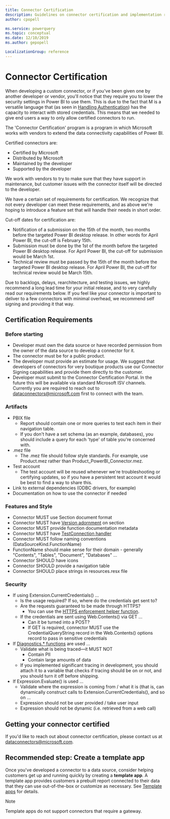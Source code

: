 ```yaml
---
title: Connector Certification
description: Guidelines on connector certification and implementation requirements
author: cpopell

ms.service: powerquery
ms.topic: conceptual
ms.date: 12/10/2019
ms.author: gepopell

LocalizationGroup: reference
---
```


# Connector Certification

When developing a custom connector, or if you've been given one by another developer or vendor, you'll notice that they require you to lower the security settings in Power BI to use them. This is due to the fact that M is a versatile language that (as seen in [Handling Authentication](HandlingAuthentication.md)) has the capacity to interact with stored credentials. This means that we needed to give end users a way to only allow certified connectors to run.

The 'Connector Certification' program is a program in which Microsoft works with vendors to extend the data connectivity capabilities of Power BI.

Certified connectors are:

* Certified by Microsoft
* Distributed by Microsoft
* Maintained by the developer
* Supported by the developer

We work with vendors to try to make sure that they have support in maintenance, but customer issues with the connector itself will be directed to the developer.

We have a certain set of requirements for certification. We recognize that not every developer can meet these requirements, and as above we're hoping to introduce a feature set that will handle their needs in short order.

Cut-off dates for certification are:
* Notification of a submission on the 15th of the month, two months before the targeted Power BI desktop release. In other words for April Power BI, the cut-off is February 15th.
* Submission must be done by the 1st of the month before the targeted Power BI desktop release. For April Power BI, the cut-off for submission would be March 1st.
* Technical review must be passed by the 15th of the month before the targeted Power BI desktop release. For April Power BI, the cut-off for technical review would be March 15th.

Due to backlogs, delays, rearchitecture, and testing issues, we highly recommend a long lead time for your initial release, and to very carefully read our requirements below. If you feel like your connector is important to deliver to a few connectors with minimal overhead, we recommend self signing and providing it that way.

## Certification Requirements

### Before starting
* Developer must own the data source or have recorded permission from the owner of the data source to develop a connector for it.
* The connector must be for a public product.
* The developer must provide an estimate for usage. We suggest that developers of connectors for very boutique products use our Connector Signing capabilities and provide them directly to the customer.
* Developer must submit to the Connector Certification Portal. In the future this will be available via standard Microsoft ISV channels. Currently you are required to reach out to dataconnectors@microsoft.com first to connect with the team.
  
### Artifacts
* PBIX file
  * Report should contain one or more queries to test each item in their navigation table.
  * If you don't have a set schema (as an example, databases), you should include a query for each 'type' of table you're concerned with.
* .mez file
  * The .mez file should follow style standards. For example, use Product.mez rather than Product_PowerBI_Connector.mez.
* Test account
  * The test account will be reused whenever we're troubleshooting or certifying updates, so if you have a persistent test account it would be best to find a way to share this.
* Link to external dependencies (ODBC drivers, for example)
* Documentation on how to use the connector if needed

### Features and Style
* Connector MUST use Section document format
* Connector MUST have [Version adornment](HandlingVersioning.md) on section
* Connector MUST provide function documentation metadata
* Connector MUST have [TestConnection handler](HandlingGatewaySupport.md)
* Connector MUST follow naming conventions (DataSourceKind.FunctionName)
* FunctionName should make sense for their domain - generally "Contents", "Tables", "Document", "Databases" …
* Connector SHOULD have icons
* Connector SHOULD provide a navigation table
* Connector SHOULD place strings in resources.resx file
 
### Security
* If using Extension.CurrentCredentials() …
  * Is the usage required? If so, where do the credentials get sent to?
  * Are the requests guaranteed to be made through HTTPS?
    * You can use the [HTTPS enforcement helper function](HelperFunctions.md#validateurlscheme).
  * If the credentials are sent using Web.Contents() via GET …
    * Can it be turned into a POST?
    * If GET is required, connector MUST use the CredentialQueryString record in the Web.Contents() options record to pass in sensitive credentials
* If [Diagnostics.* functions](https://docs.microsoft.com/powerquery-m/diagnostics-trace) are used …
  * Validate what is being traced&mdash;it MUST NOT
    * Contain PII
    * Contain large amounts of data
  * If you implemented significant tracing in development, you should attach it to a variable that checks if tracing should be on or not, and you should turn it off before shipping.
* If Expression.Evaluate() is used …
  * Validate where the expression is coming from / what it is (that is, can dynamically construct calls to Extension.CurrentCredentials(), and so on …
  * Expression should not be user provided / take user input
  * Expression should not be dynamic (i.e. retrieved from a web call)

## Getting your connector certified

If you'd like to reach out about connector certification, please contact us at dataconnectors@microsoft.com.

## Recommended step: Create a template app

Once you've developed a connector to a data source, consider helping customers get up and running quickly by creating a **template app**. A template app provides customers a prebuilt report connected to their data that they can use out-of-the-box or customize as necessary. See [Template apps](https://docs.microsoft.com/power-bi/service-template-apps-overview) for details.

>[!NOTE]
>Template apps do not support connectors that require a gateway.